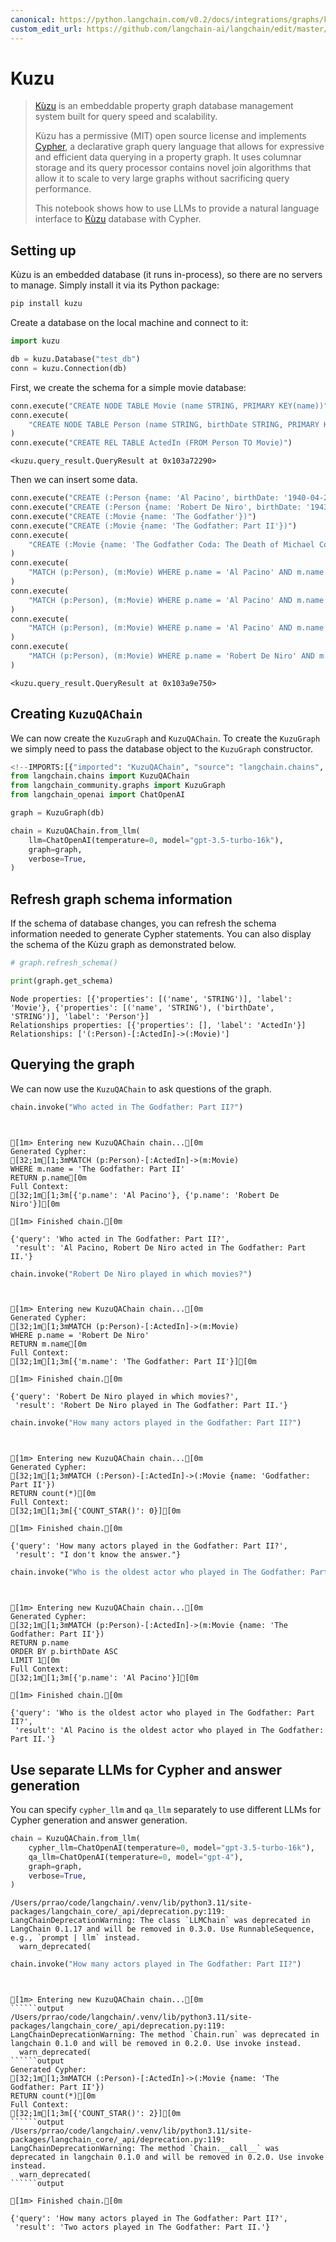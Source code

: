 ```yaml
---
canonical: https://python.langchain.com/v0.2/docs/integrations/graphs/kuzu_db/
custom_edit_url: https://github.com/langchain-ai/langchain/edit/master/docs/docs/integrations/graphs/kuzu_db.ipynb
---
```


# Kuzu

>[Kùzu](https://kuzudb.com) is an embeddable property graph database management system built for query speed and scalability.
> 
> Kùzu has a permissive (MIT) open source license and implements [Cypher](https://en.wikipedia.org/wiki/Cypher_(query_language)), a declarative graph query language that allows for expressive and efficient data querying in a property graph.
> It uses columnar storage and its query processor contains novel join algorithms that allow it to scale to very large graphs without sacrificing query performance.
> 
> This notebook shows how to use LLMs to provide a natural language interface to [Kùzu](https://kuzudb.com) database with Cypher.

## Setting up

Kùzu is an embedded database (it runs in-process), so there are no servers to manage.
Simply install it via its Python package:

```bash
pip install kuzu
```

Create a database on the local machine and connect to it:


```python
import kuzu

db = kuzu.Database("test_db")
conn = kuzu.Connection(db)
```

First, we create the schema for a simple movie database:


```python
conn.execute("CREATE NODE TABLE Movie (name STRING, PRIMARY KEY(name))")
conn.execute(
    "CREATE NODE TABLE Person (name STRING, birthDate STRING, PRIMARY KEY(name))"
)
conn.execute("CREATE REL TABLE ActedIn (FROM Person TO Movie)")
```



```output
<kuzu.query_result.QueryResult at 0x103a72290>
```


Then we can insert some data.


```python
conn.execute("CREATE (:Person {name: 'Al Pacino', birthDate: '1940-04-25'})")
conn.execute("CREATE (:Person {name: 'Robert De Niro', birthDate: '1943-08-17'})")
conn.execute("CREATE (:Movie {name: 'The Godfather'})")
conn.execute("CREATE (:Movie {name: 'The Godfather: Part II'})")
conn.execute(
    "CREATE (:Movie {name: 'The Godfather Coda: The Death of Michael Corleone'})"
)
conn.execute(
    "MATCH (p:Person), (m:Movie) WHERE p.name = 'Al Pacino' AND m.name = 'The Godfather' CREATE (p)-[:ActedIn]->(m)"
)
conn.execute(
    "MATCH (p:Person), (m:Movie) WHERE p.name = 'Al Pacino' AND m.name = 'The Godfather: Part II' CREATE (p)-[:ActedIn]->(m)"
)
conn.execute(
    "MATCH (p:Person), (m:Movie) WHERE p.name = 'Al Pacino' AND m.name = 'The Godfather Coda: The Death of Michael Corleone' CREATE (p)-[:ActedIn]->(m)"
)
conn.execute(
    "MATCH (p:Person), (m:Movie) WHERE p.name = 'Robert De Niro' AND m.name = 'The Godfather: Part II' CREATE (p)-[:ActedIn]->(m)"
)
```



```output
<kuzu.query_result.QueryResult at 0x103a9e750>
```


## Creating `KuzuQAChain`

We can now create the `KuzuGraph` and `KuzuQAChain`. To create the `KuzuGraph` we simply need to pass the database object to the `KuzuGraph` constructor.


```python
<!--IMPORTS:[{"imported": "KuzuQAChain", "source": "langchain.chains", "docs": "https://api.python.langchain.com/en/latest/chains/langchain_community.chains.graph_qa.kuzu.KuzuQAChain.html", "title": "Kuzu"}, {"imported": "KuzuGraph", "source": "langchain_community.graphs", "docs": "https://api.python.langchain.com/en/latest/graphs/langchain_community.graphs.kuzu_graph.KuzuGraph.html", "title": "Kuzu"}, {"imported": "ChatOpenAI", "source": "langchain_openai", "docs": "https://api.python.langchain.com/en/latest/chat_models/langchain_openai.chat_models.base.ChatOpenAI.html", "title": "Kuzu"}]-->
from langchain.chains import KuzuQAChain
from langchain_community.graphs import KuzuGraph
from langchain_openai import ChatOpenAI
```


```python
graph = KuzuGraph(db)
```


```python
chain = KuzuQAChain.from_llm(
    llm=ChatOpenAI(temperature=0, model="gpt-3.5-turbo-16k"),
    graph=graph,
    verbose=True,
)
```

## Refresh graph schema information

If the schema of database changes, you can refresh the schema information needed to generate Cypher statements.
You can also display the schema of the Kùzu graph as demonstrated below.


```python
# graph.refresh_schema()
```


```python
print(graph.get_schema)
```
```output
Node properties: [{'properties': [('name', 'STRING')], 'label': 'Movie'}, {'properties': [('name', 'STRING'), ('birthDate', 'STRING')], 'label': 'Person'}]
Relationships properties: [{'properties': [], 'label': 'ActedIn'}]
Relationships: ['(:Person)-[:ActedIn]->(:Movie)']
```
## Querying the graph

We can now use the `KuzuQAChain` to ask questions of the graph.


```python
chain.invoke("Who acted in The Godfather: Part II?")
```
```output


[1m> Entering new KuzuQAChain chain...[0m
Generated Cypher:
[32;1m[1;3mMATCH (p:Person)-[:ActedIn]->(m:Movie)
WHERE m.name = 'The Godfather: Part II'
RETURN p.name[0m
Full Context:
[32;1m[1;3m[{'p.name': 'Al Pacino'}, {'p.name': 'Robert De Niro'}][0m

[1m> Finished chain.[0m
```


```output
{'query': 'Who acted in The Godfather: Part II?',
 'result': 'Al Pacino, Robert De Niro acted in The Godfather: Part II.'}
```



```python
chain.invoke("Robert De Niro played in which movies?")
```
```output


[1m> Entering new KuzuQAChain chain...[0m
Generated Cypher:
[32;1m[1;3mMATCH (p:Person)-[:ActedIn]->(m:Movie)
WHERE p.name = 'Robert De Niro'
RETURN m.name[0m
Full Context:
[32;1m[1;3m[{'m.name': 'The Godfather: Part II'}][0m

[1m> Finished chain.[0m
```


```output
{'query': 'Robert De Niro played in which movies?',
 'result': 'Robert De Niro played in The Godfather: Part II.'}
```



```python
chain.invoke("How many actors played in the Godfather: Part II?")
```
```output


[1m> Entering new KuzuQAChain chain...[0m
Generated Cypher:
[32;1m[1;3mMATCH (:Person)-[:ActedIn]->(:Movie {name: 'Godfather: Part II'})
RETURN count(*)[0m
Full Context:
[32;1m[1;3m[{'COUNT_STAR()': 0}][0m

[1m> Finished chain.[0m
```


```output
{'query': 'How many actors played in the Godfather: Part II?',
 'result': "I don't know the answer."}
```



```python
chain.invoke("Who is the oldest actor who played in The Godfather: Part II?")
```
```output


[1m> Entering new KuzuQAChain chain...[0m
Generated Cypher:
[32;1m[1;3mMATCH (p:Person)-[:ActedIn]->(m:Movie {name: 'The Godfather: Part II'})
RETURN p.name
ORDER BY p.birthDate ASC
LIMIT 1[0m
Full Context:
[32;1m[1;3m[{'p.name': 'Al Pacino'}][0m

[1m> Finished chain.[0m
```


```output
{'query': 'Who is the oldest actor who played in The Godfather: Part II?',
 'result': 'Al Pacino is the oldest actor who played in The Godfather: Part II.'}
```


## Use separate LLMs for Cypher and answer generation

You can specify `cypher_llm` and `qa_llm` separately to use different LLMs for Cypher generation and answer generation.


```python
chain = KuzuQAChain.from_llm(
    cypher_llm=ChatOpenAI(temperature=0, model="gpt-3.5-turbo-16k"),
    qa_llm=ChatOpenAI(temperature=0, model="gpt-4"),
    graph=graph,
    verbose=True,
)
```
```output
/Users/prrao/code/langchain/.venv/lib/python3.11/site-packages/langchain_core/_api/deprecation.py:119: LangChainDeprecationWarning: The class `LLMChain` was deprecated in LangChain 0.1.17 and will be removed in 0.3.0. Use RunnableSequence, e.g., `prompt | llm` instead.
  warn_deprecated(
```

```python
chain.invoke("How many actors played in The Godfather: Part II?")
```
```output


[1m> Entering new KuzuQAChain chain...[0m
``````output
/Users/prrao/code/langchain/.venv/lib/python3.11/site-packages/langchain_core/_api/deprecation.py:119: LangChainDeprecationWarning: The method `Chain.run` was deprecated in langchain 0.1.0 and will be removed in 0.2.0. Use invoke instead.
  warn_deprecated(
``````output
Generated Cypher:
[32;1m[1;3mMATCH (:Person)-[:ActedIn]->(:Movie {name: 'The Godfather: Part II'})
RETURN count(*)[0m
Full Context:
[32;1m[1;3m[{'COUNT_STAR()': 2}][0m
``````output
/Users/prrao/code/langchain/.venv/lib/python3.11/site-packages/langchain_core/_api/deprecation.py:119: LangChainDeprecationWarning: The method `Chain.__call__` was deprecated in langchain 0.1.0 and will be removed in 0.2.0. Use invoke instead.
  warn_deprecated(
``````output

[1m> Finished chain.[0m
```


```output
{'query': 'How many actors played in The Godfather: Part II?',
 'result': 'Two actors played in The Godfather: Part II.'}
```
